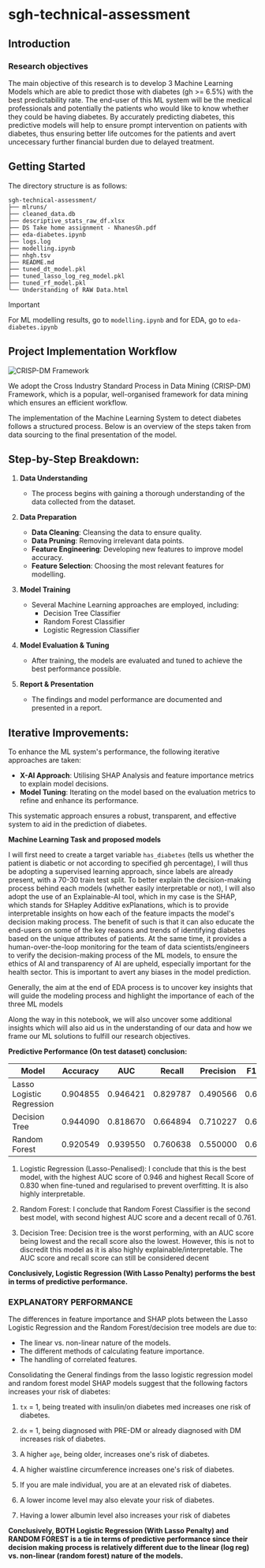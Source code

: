 # sgh-technical-assessment

## **Introduction**

### **Research objectives**

The main objective of this research is to develop 3 Machine Learning Models which are able to predict those with diabetes (gh >= 6.5%) with the best predictability rate. The end-user of this ML system will be the medical professionals and potentially the patients who would like to know whether they could be having diabetes. By accurately predicting diabetes, this predictive models will help to ensure prompt intervention on patients with diabetes, thus ensuring better life outcomes for the patients and avert uncecessary further financial burden due to delayed treatment.

## **Getting Started**

The directory structure is as follows:

```plaintext
sgh-technical-assessment/
├── mlruns/
├── cleaned_data.db
├── descriptive_stats_raw_df.xlsx
├── DS Take home assignment - NhanesGh.pdf
├── eda-diabetes.ipynb
├── logs.log
├── modelling.ipynb
├── nhgh.tsv
├── README.md
├── tuned_dt_model.pkl
├── tuned_lasso_log_reg_model.pkl
├── tuned_rf_model.pkl
└── Understanding of RAW Data.html
```

> [!IMPORTANT]
> For ML modelling results, go to `modelling.ipynb` and for EDA, go to `eda-diabetes.ipynb`

## **Project Implementation Workflow**

![CRISP-DM Framework](https://www.datascience-pm.com/wp-content/uploads/2021/02/CRISP-DM.png)

We adopt the Cross Industry Standard Process in Data Mining (CRISP-DM) Framework, which is a popular, well-organised framework for data mining which ensures an efficient workflow.

The implementation of the Machine Learning System to detect diabetes follows a structured process. Below is an overview of the steps taken from data sourcing to the final presentation of the model.

## Step-by-Step Breakdown:

1. **Data Understanding**

   - The process begins with gaining a thorough understanding of the data collected from the dataset.

2. **Data Preparation**

   - **Data Cleaning**: Cleansing the data to ensure quality.
   - **Data Pruning**: Removing irrelevant data points.
   - **Feature Engineering**: Developing new features to improve model accuracy.
   - **Feature Selection**: Choosing the most relevant features for modelling.

3. **Model Training**

   - Several Machine Learning approaches are employed, including:
     - Decision Tree Classifier
     - Random Forest Classifier
     - Logistic Regression Classifier

4. **Model Evaluation & Tuning**

   - After training, the models are evaluated and tuned to achieve the best performance possible.

5. **Report & Presentation**
   - The findings and model performance are documented and presented in a report.

## Iterative Improvements:

To enhance the ML system's performance, the following iterative approaches are taken:

- **X-AI Approach**: Utilising SHAP Analysis and feature importance metrics to explain model decisions.
- **Model Tuning**: Iterating on the model based on the evaluation metrics to refine and enhance its performance.

This systematic approach ensures a robust, transparent, and effective system to aid in the prediction of diabetes.

**Machine Learning Task and proposed models**

I will first need to create a target variable `has_diabetes` (tells us whether the patient is diabetic or not according to specified gh percentage), I will thus be adopting a supervised learning approach, since labels are already present, with a 70-30 train test split. To better explain the decision-making process behind each models (whether easily interpretable or not), I will also adopt the use of an Explainable-AI tool, which in my case is the SHAP, which stands for SHapley Additive exPlanations, which is to provide interpretable insights on how each of the feature impacts the model's decision making process. The benefit of such is that it can also educate the end-users on some of the key reasons and trends of identifying diabetes based on the unique attributes of patients. At the same time, it provides a human-over-the-loop monitoring for the team of data scientists/engineers to verify the decision-making process of the ML models, to ensure the ethics of AI and transparency of AI are upheld, especially important for the health sector. This is important to avert any biases in the model prediction.

Generally, the aim at the end of EDA process is to uncover key insights that will guide the modeling process and highlight the importance of each of the three ML models

Along the way in this notebook, we will also uncover some additional insights which will also aid us in the understanding of our data and how we frame our ML solutions to fulfill our research objectives.

**Predictive Performance (On test dataset) conclusion:**

| Model                     | Accuracy | AUC      | Recall   | Precision | F1 Score |
| ------------------------- | -------- | -------- | -------- | --------- | -------- |
| Lasso Logistic Regression | 0.904855 | 0.946421 | 0.829787 | 0.490566  | 0.616601 |
| Decision Tree             | 0.944090 | 0.818670 | 0.664894 | 0.710227  | 0.686813 |
| Random Forest             | 0.920549 | 0.939550 | 0.760638 | 0.550000  | 0.638393 |

1. Logistic Regression (Lasso-Penalised): I conclude that this is the best model, with the highest AUC score of 0.946 and highest Recall Score of 0.830 when fine-tuned and regularised to prevent overfitting. It is also highly interpretable.

2. Random Forest: I conclude that Random Forest Classifier is the second best model, with second highest AUC score and a decent recall of 0.761.

3. Decision Tree: Decision tree is the worst performing, with an AUC score being lowest and the recall score also the lowest. However, this is not to discredit this model as it is also highly explainable/interpretable. The AUC score and recall score can still be considered decent

**Conclusively, Logistic Regression (With Lasso Penalty) performs the best in terms of predictive performance.**

### **EXPLANATORY PERFORMANCE**

The differences in feature importance and SHAP plots between the Lasso Logistic Regression and the Random Forest/decision tree models are due to:

- The linear vs. non-linear nature of the models.
- The different methods of calculating feature importance.
- The handling of correlated features.

Consolidating the General findings from the lasso logistic regression model and random forest model SHAP models suggest that the following factors increases your risk of diabetes:

1. `tx` = 1, being treated with insulin/on diabetes med increases one risk of diabetes.

2. `dx` = 1, being diagnosed with PRE-DM or already diagnosed with DM increases risk of diabetes.

3. A higher `age`, being older, increases one's risk of diabetes.

4. A higher waistline circumference increases one's risk of diabetes.

5. If you are male individual, you are at an elevated risk of diabetes.

6. A lower income level may also elevate your risk of diabetes.

7. Having a lower albumin level also increases your risk of diabetes

**Conclusively, BOTH Logistic Regression (With Lasso Penalty) and RANDOM FOREST is a tie in terms of predictive performance since their decision making process is relatively different due to the linear (log reg) vs. non-linear (random forest) nature of the models.**
